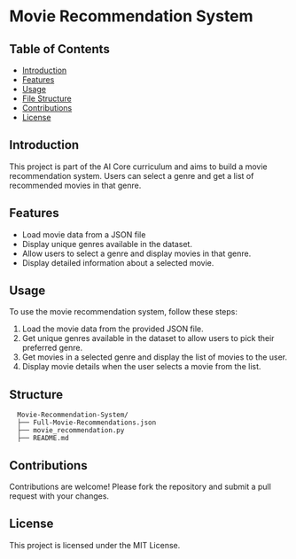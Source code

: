 # Movie Recommendation System

## Table of Contents
- [Introduction](#introduction)
- [Features](#features)
- [Usage](#usage)
- [File Structure](#filestructure)
- [Contributions](#contributions)
- [License](#license)
   
## Introduction

This project is part of the AI Core curriculum and aims to build a movie recommendation system. Users can select a genre and get a list of recommended movies in that genre. 

## Features
- Load movie data from a JSON file
- Display unique genres available in the dataset.
- Allow users to select a genre and display movies in that genre.
- Display detailed information about a selected movie.
  
## Usage

To use the movie recommendation system, follow these steps:

1. Load the movie data from the provided JSON file.
2. Get unique genres available in the dataset to allow users to pick their preferred genre.
3. Get movies in a selected genre and display the list of movies to the user.
4. Display movie details when the user selects a movie from the list.


## Structure
      Movie-Recommendation-System/
      ├── Full-Movie-Recommendations.json
      ├── movie_recommendation.py
      ├── README.md

## Contributions
Contributions are welcome! Please fork the repository and submit a pull request with your changes.

## License
This project is licensed under the MIT License.
